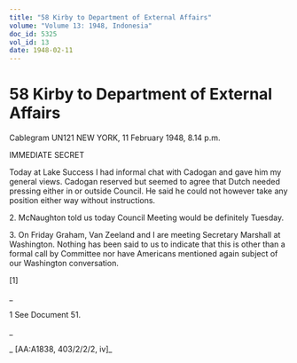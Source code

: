 ```yaml
---
title: "58 Kirby to Department of External Affairs"
volume: "Volume 13: 1948, Indonesia"
doc_id: 5325
vol_id: 13
date: 1948-02-11
---
```


# 58 Kirby to Department of External Affairs

Cablegram UN121 NEW YORK, 11 February 1948, 8.14 p.m.

IMMEDIATE SECRET

Today at Lake Success I had informal chat with Cadogan and gave him my general views. Cadogan reserved but seemed to agree that Dutch needed pressing either in or outside Council. He said he could not however take any position either way without instructions.

2\. McNaughton told us today Council Meeting would be definitely Tuesday.

3\. On Friday Graham, Van Zeeland and I are meeting Secretary Marshall at Washington. Nothing has been said to us to indicate that this is other than a formal call by Committee nor have Americans mentioned again subject of our Washington conversation.

[1]

_

1 See Document 51.

_

_ [AA:A1838, 403/2/2/2, iv]_
